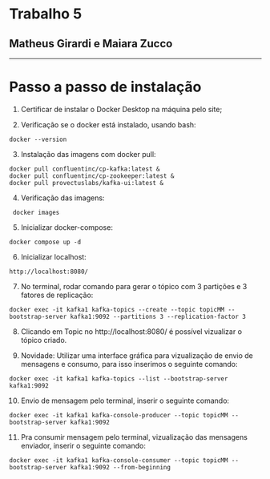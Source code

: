 # Trabalho 5
## Matheus Girardi e Maiara Zucco

---

# Passo a passo de instalação
1. Certificar de instalar o Docker Desktop na máquina pelo site;

2. Verificação se o docker está instalado, usando bash:

```
docker --version
```

3. Instalação das imagens com docker pull:

```
docker pull confluentinc/cp-kafka:latest &
docker pull confluentinc/cp-zookeeper:latest &
docker pull provectuslabs/kafka-ui:latest &
```

4. Verificação das imagens:

```
 docker images
```

5. Inicializar docker-compose:

```
docker compose up -d
```

6. Inicializar localhost:

```
http://localhost:8080/
```

7. No terminal, rodar comando para gerar o tópico com 3 partições e 3 fatores de replicação:

```
docker exec -it kafka1 kafka-topics --create --topic topicMM --bootstrap-server kafka1:9092 --partitions 3 --replication-factor 3
```

8. Clicando em Topic no http://localhost:8080/ é possível vizualizar o tópico criado.
  

9. Novidade: Utilizar uma interface gráfica para vizualização de envio de mensagens e consumo, para isso inserimos o seguinte comando:

```
docker exec -it kafka1 kafka-topics --list --bootstrap-server kafka1:9092
```

10. Envio de mensagem pelo terminal, inserir o seguinte comando:

```
docker exec -it kafka1 kafka-console-producer --topic topicMM --bootstrap-server kafka1:9092
```

11. Pra consumir mensagem pelo terminal, vizualização das mensagens enviador, inserir o seguinte comando:

```
docker exec -it kafka1 kafka-console-consumer --topic topicMM --bootstrap-server kafka1:9092 --from-beginning
```